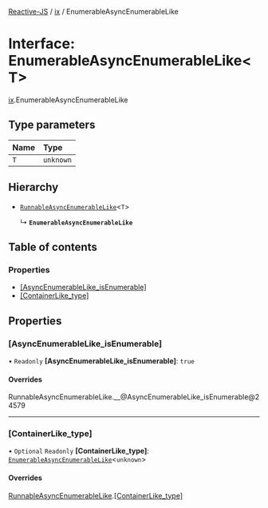 [Reactive-JS](../README.md) / [ix](../modules/ix.md) / EnumerableAsyncEnumerableLike

# Interface: EnumerableAsyncEnumerableLike<T\>

[ix](../modules/ix.md).EnumerableAsyncEnumerableLike

## Type parameters

| Name | Type |
| :------ | :------ |
| `T` | `unknown` |

## Hierarchy

- [`RunnableAsyncEnumerableLike`](ix.RunnableAsyncEnumerableLike.md)<`T`\>

  ↳ **`EnumerableAsyncEnumerableLike`**

## Table of contents

### Properties

- [[AsyncEnumerableLike\_isEnumerable]](ix.EnumerableAsyncEnumerableLike.md#[asyncenumerablelike_isenumerable])
- [[ContainerLike\_type]](ix.EnumerableAsyncEnumerableLike.md#[containerlike_type])

## Properties

### [AsyncEnumerableLike\_isEnumerable]

• `Readonly` **[AsyncEnumerableLike\_isEnumerable]**: ``true``

#### Overrides

RunnableAsyncEnumerableLike.\_\_@AsyncEnumerableLike\_isEnumerable@24579

___

### [ContainerLike\_type]

• `Optional` `Readonly` **[ContainerLike\_type]**: [`EnumerableAsyncEnumerableLike`](ix.EnumerableAsyncEnumerableLike.md)<`unknown`\>

#### Overrides

[RunnableAsyncEnumerableLike](ix.RunnableAsyncEnumerableLike.md).[[ContainerLike_type]](ix.RunnableAsyncEnumerableLike.md#[containerlike_type])
